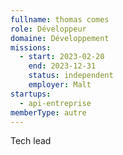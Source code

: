 ```yaml
---
fullname: thomas comes
role: Développeur
domaine: Développement
missions:
  - start: 2023-02-20
    end: 2023-12-31
    status: independent
    employer: Malt
startups:
  - api-entreprise
memberType: autre
---
```


Tech lead 
